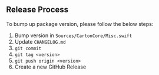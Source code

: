 ## Release Process

To bump up package version, please follow the below steps:

1. Bump version in `Sources/CartonCore/Misc.swift`
2. Update `CHANGELOG.md`
3. `git commit`
4. `git tag <version>`
5. `git push origin <version>`
6. Create a new GitHub Release
